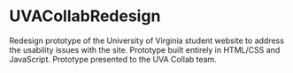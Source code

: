 # UVACollabRedesign
Redesign prototype of the University of Virginia student website to address the usability issues with the site.
Prototype built entirely in HTML/CSS and JavaScript.
Prototype presented to the UVA Collab team.
